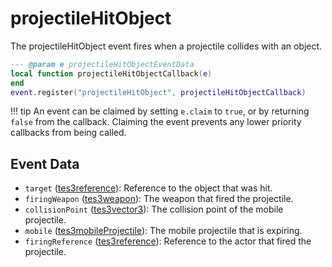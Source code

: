 # projectileHitObject

The projectileHitObject event fires when a projectile collides with an object.

```lua
--- @param e projectileHitObjectEventData
local function projectileHitObjectCallback(e)
end
event.register("projectileHitObject", projectileHitObjectCallback)
```

!!! tip
	An event can be claimed by setting `e.claim` to `true`, or by returning `false` from the callback. Claiming the event prevents any lower priority callbacks from being called.

## Event Data

* `target` ([tes3reference](../../types/tes3reference)): Reference to the object that was hit.
* `firingWeapon` ([tes3weapon](../../types/tes3weapon)): The weapon that fired the projectile.
* `collisionPoint` ([tes3vector3](../../types/tes3vector3)): The collision point of the mobile projectile.
* `mobile` ([tes3mobileProjectile](../../types/tes3mobileProjectile)): The mobile projectile that is expiring.
* `firingReference` ([tes3reference](../../types/tes3reference)): Reference to the actor that fired the projectile.

